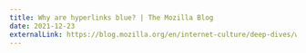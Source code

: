 ```yaml
---
title: Why are hyperlinks blue? | The Mozilla Blog
date: 2021-12-23
externalLink: https://blog.mozilla.org/en/internet-culture/deep-dives/why-are-hyperlinks-blue/
---
```

